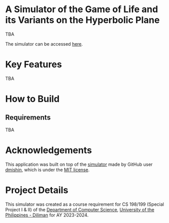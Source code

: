 # A Simulator of the Game of Life and its Variants on the Hyperbolic Plane

TBA

The simulator can be accessed [here](https://defyinggravity10.github.io/cs-199-hyperbolic-gol-and-variants-simulator/).

# Key Features

TBA

# How to Build

## Requirements

TBA

# Acknowledgements

This application was built on top of the [simulator](https://github.com/dmishin/hyperbolic-ca-simulator#cellular-automata-on-hyperbolic-fields) made by GitHub user [dmishin](https://github.com/dmishin), which is under the [MIT license](https://github.com/dmishin/hyperbolic-ca-simulator/blob/master/LICENSE.MIT).

# Project Details

This simulator was created as a course requirement for CS 198/199 (Special Project I & II) of the [Department of Computer Science](https://dcs.upd.edu.ph/), [University of the Philippines - Diliman](https://upd.edu.ph/) for AY 2023-2024.

<!--
Can add our names if we want lol
- [Jasmin Pascual]()
- [Jeanne Toledo]()
-->

<!--
Simulator of cellular automata on regular hyperbolic plane tilings, working in browser.

[See it online](http://dmishin.github.io/hyperbolic-ca-simulator/index.html)

For usage details, see [help page](http://dmishin.github.io/hyperbolic-ca-simulator/help.html)

Key features are:

- Support of arbitrary regular tilings.
- Unlimited world size

# Building

Build requirements are: Node.JS, NPM, GNU Make.
Install NPM modules: coffee-script, browserify, coffeeify.

# Testing

Running tests additionally requires the following NPM modules: mocha

```bash
$ make test
```

# Requirements

Works in any contemporary browser: Firefox, Chromium. Probably, works in the latest IE.

Upload animation feature works only if the page is open from the local server. To do it, Python 3 is additionally required. Change to the project direcory, build it (alternatively, download [index.html](http://dmishin.github.io/hyperbolic-ca-simulator/index.html) and [application.js](http://dmishin.github.io/hyperbolic-ca-simulator/application.js) from the demo site), then run:

```bash
$ python http_server_with_upload.py
```

After this, open http://localhost:8000/index.html and upload feature should work.

# Known bugs

### Change to generic rule, then change grid, then change back to binary

Workaround: set rule manually again.

# Licence

MIT
-->
